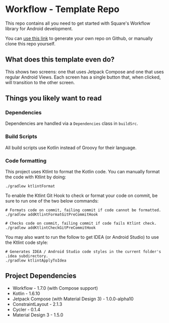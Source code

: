 Workflow - Template Repo
========================

This repo contains all you need to get started with Square's Workflow library for Android
development.

You can [use this link](https://github.com/wardellbagby/workflow-template-app/generate) to generate
your own repo on Github, or manually clone this repo yourself.

## What does this template even do?

This shows two screens: one that uses Jetpack Compose and one that uses regular Android Views. Each
screen has a single button that, when clicked, will transition to the other screen.

## Things you likely want to read

### Dependencies

Dependencies are handled via a `Dependencies` class in `buildSrc`.

### Build Scripts

All build scripts use Kotlin instead of Groovy for their language.

### Code formatting

This project uses Ktlint to format the Kotlin code. You can manually format the code with Ktlint by
doing:

```shell
./gradlew ktlintFormat
```

To enable the Ktlint Git Hook to check or format your code on commit, be sure to run one of the two
below commands:

```shell
# Formats code on commit, failing commit if code cannot be formatted.
./gradlew addKtlintFormatGitPreCommitHook
```

```shell
# Checks code on commit, failing commit if code fails Ktlint check.
./gradlew addKtlintCheckGitPreCommitHook
```

You may also want to run the follow to get IDEA (or Android Studio) to use the Ktlint code style:

```
# Generates IDEA / Android Studio code styles in the current folder's .idea subdirectory.
./gradlew ktlintApplyToIdea
```

## Project Dependencies

- Workflow - 1.7.0 (with Compose support)
- Kotlin - 1.6.10
- Jetpack Compose (with Material Design 3) - 1.0.0-alpha10
- ConstraintLayout - 2.1.3
- Cycler - 0.1.4
- Material Design 3 - 1.5.0